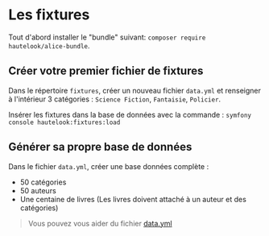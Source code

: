 # Les fixtures

Tout d'abord installer le "bundle" suivant: `composer require hautelook/alice-bundle`.

## Créer votre premier fichier de fixtures

Dans le répertoire `fixtures`, créer un nouveau fichier `data.yml` et renseigner
à l'intérieur 3 catégories : `Science Fiction`, `Fantaisie`, `Policier`.

Insérer les fixtures dans la base de données avec la commande : `symfony console hautelook:fixtures:load`

## Générer sa propre base de données

Dans le fichier `data.yml`, créer une base données complète :

- 50 catégories
- 50 auteurs
- Une centaine de livres (Les livres doivent attaché à un auteur et des catégories)

> Vous pouvez vous aider du fichier [data.yml](https://github.com/Djeg/formation-symfony/blob/session/21-03-22.25-03-22/fixtures/data.yml)
